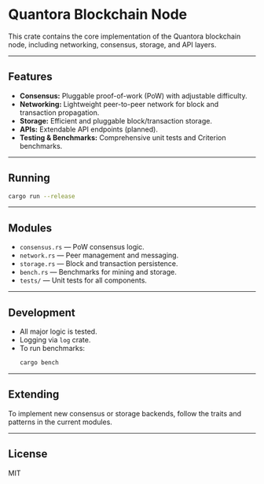 # Quantora Blockchain Node

This crate contains the core implementation of the Quantora blockchain node, including networking, consensus, storage, and API layers.

---

## Features

- **Consensus:** Pluggable proof-of-work (PoW) with adjustable difficulty.
- **Networking:** Lightweight peer-to-peer network for block and transaction propagation.
- **Storage:** Efficient and pluggable block/transaction storage.
- **APIs:** Extendable API endpoints (planned).
- **Testing & Benchmarks:** Comprehensive unit tests and Criterion benchmarks.

---

## Running

```sh
cargo run --release
```

---

## Modules

- `consensus.rs` — PoW consensus logic.
- `network.rs` — Peer management and messaging.
- `storage.rs` — Block and transaction persistence.
- `bench.rs` — Benchmarks for mining and storage.
- `tests/` — Unit tests for all components.

---

## Development

- All major logic is tested.
- Logging via `log` crate.
- To run benchmarks:
    ```sh
    cargo bench
    ```

---

## Extending

To implement new consensus or storage backends, follow the traits and patterns in the current modules.

---

## License

MIT